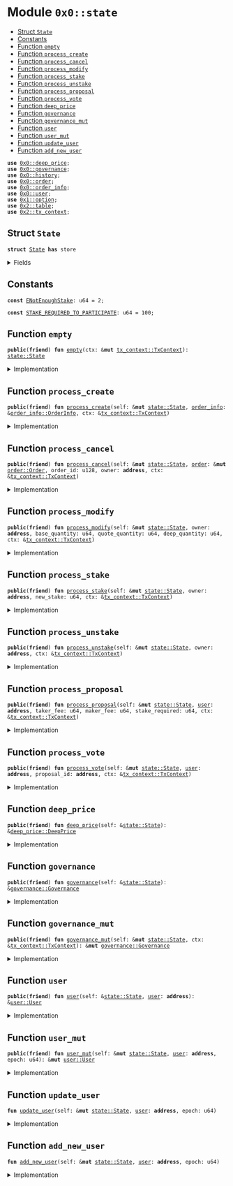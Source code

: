 
<a name="0x0_state"></a>

# Module `0x0::state`



-  [Struct `State`](#0x0_state_State)
-  [Constants](#@Constants_0)
-  [Function `empty`](#0x0_state_empty)
-  [Function `process_create`](#0x0_state_process_create)
-  [Function `process_cancel`](#0x0_state_process_cancel)
-  [Function `process_modify`](#0x0_state_process_modify)
-  [Function `process_stake`](#0x0_state_process_stake)
-  [Function `process_unstake`](#0x0_state_process_unstake)
-  [Function `process_proposal`](#0x0_state_process_proposal)
-  [Function `process_vote`](#0x0_state_process_vote)
-  [Function `deep_price`](#0x0_state_deep_price)
-  [Function `governance`](#0x0_state_governance)
-  [Function `governance_mut`](#0x0_state_governance_mut)
-  [Function `user`](#0x0_state_user)
-  [Function `user_mut`](#0x0_state_user_mut)
-  [Function `update_user`](#0x0_state_update_user)
-  [Function `add_new_user`](#0x0_state_add_new_user)


<pre><code><b>use</b> <a href="deep_price.md#0x0_deep_price">0x0::deep_price</a>;
<b>use</b> <a href="governance.md#0x0_governance">0x0::governance</a>;
<b>use</b> <a href="history.md#0x0_history">0x0::history</a>;
<b>use</b> <a href="order.md#0x0_order">0x0::order</a>;
<b>use</b> <a href="order_info.md#0x0_order_info">0x0::order_info</a>;
<b>use</b> <a href="user.md#0x0_user">0x0::user</a>;
<b>use</b> <a href="dependencies/move-stdlib/option.md#0x1_option">0x1::option</a>;
<b>use</b> <a href="dependencies/sui-framework/table.md#0x2_table">0x2::table</a>;
<b>use</b> <a href="dependencies/sui-framework/tx_context.md#0x2_tx_context">0x2::tx_context</a>;
</code></pre>



<a name="0x0_state_State"></a>

## Struct `State`



<pre><code><b>struct</b> <a href="state.md#0x0_state_State">State</a> <b>has</b> store
</code></pre>



<details>
<summary>Fields</summary>


<dl>
<dt>
<code>users: <a href="dependencies/sui-framework/table.md#0x2_table_Table">table::Table</a>&lt;<b>address</b>, <a href="user.md#0x0_user_User">user::User</a>&gt;</code>
</dt>
<dd>

</dd>
<dt>
<code><a href="history.md#0x0_history">history</a>: <a href="history.md#0x0_history_History">history::History</a></code>
</dt>
<dd>

</dd>
<dt>
<code><a href="governance.md#0x0_governance">governance</a>: <a href="governance.md#0x0_governance_Governance">governance::Governance</a></code>
</dt>
<dd>

</dd>
<dt>
<code><a href="deep_price.md#0x0_deep_price">deep_price</a>: <a href="deep_price.md#0x0_deep_price_DeepPrice">deep_price::DeepPrice</a></code>
</dt>
<dd>

</dd>
</dl>


</details>

<a name="@Constants_0"></a>

## Constants


<a name="0x0_state_ENotEnoughStake"></a>



<pre><code><b>const</b> <a href="state.md#0x0_state_ENotEnoughStake">ENotEnoughStake</a>: u64 = 2;
</code></pre>



<a name="0x0_state_STAKE_REQUIRED_TO_PARTICIPATE"></a>



<pre><code><b>const</b> <a href="state.md#0x0_state_STAKE_REQUIRED_TO_PARTICIPATE">STAKE_REQUIRED_TO_PARTICIPATE</a>: u64 = 100;
</code></pre>



<a name="0x0_state_empty"></a>

## Function `empty`



<pre><code><b>public</b>(<b>friend</b>) <b>fun</b> <a href="state.md#0x0_state_empty">empty</a>(ctx: &<b>mut</b> <a href="dependencies/sui-framework/tx_context.md#0x2_tx_context_TxContext">tx_context::TxContext</a>): <a href="state.md#0x0_state_State">state::State</a>
</code></pre>



<details>
<summary>Implementation</summary>


<pre><code><b>public</b>(package) <b>fun</b> <a href="state.md#0x0_state_empty">empty</a>(ctx: &<b>mut</b> TxContext): <a href="state.md#0x0_state_State">State</a> {
    <a href="state.md#0x0_state_State">State</a> {
        <a href="history.md#0x0_history">history</a>: <a href="history.md#0x0_history_empty">history::empty</a>(ctx),
        <a href="governance.md#0x0_governance">governance</a>: <a href="governance.md#0x0_governance_empty">governance::empty</a>(ctx.epoch()),
        users: <a href="dependencies/sui-framework/table.md#0x2_table_new">table::new</a>(ctx),
        <a href="deep_price.md#0x0_deep_price">deep_price</a>: <a href="deep_price.md#0x0_deep_price_empty">deep_price::empty</a>(),
    }
}
</code></pre>



</details>

<a name="0x0_state_process_create"></a>

## Function `process_create`



<pre><code><b>public</b>(<b>friend</b>) <b>fun</b> <a href="state.md#0x0_state_process_create">process_create</a>(self: &<b>mut</b> <a href="state.md#0x0_state_State">state::State</a>, <a href="order_info.md#0x0_order_info">order_info</a>: &<a href="order_info.md#0x0_order_info_OrderInfo">order_info::OrderInfo</a>, ctx: &<a href="dependencies/sui-framework/tx_context.md#0x2_tx_context_TxContext">tx_context::TxContext</a>)
</code></pre>



<details>
<summary>Implementation</summary>


<pre><code><b>public</b>(package) <b>fun</b> <a href="state.md#0x0_state_process_create">process_create</a>(
    self: &<b>mut</b> <a href="state.md#0x0_state_State">State</a>,
    <a href="order_info.md#0x0_order_info">order_info</a>: &OrderInfo,
    ctx: &TxContext,
) {
    self.<a href="history.md#0x0_history">history</a>.<b>update</b>(ctx);
    <b>let</b> fills = <a href="order_info.md#0x0_order_info">order_info</a>.fills();
    <b>let</b> <b>mut</b> i = 0;
    <b>while</b> (i &lt; fills.length()) {
        <b>let</b> fill = &fills[i];
        <b>let</b> (order_id, owner, expired, completed) = fill.fill_status();
        <b>let</b> (base, quote, deep) = fill.settled_quantities();
        self.<a href="state.md#0x0_state_update_user">update_user</a>(owner, ctx.epoch());
        <b>let</b> <a href="user.md#0x0_user">user</a> = &<b>mut</b> self.users[owner];
        <a href="user.md#0x0_user">user</a>.add_settled_amounts(base, quote, deep);
        <a href="user.md#0x0_user">user</a>.increase_maker_volume(base);
        <b>if</b> (expired || completed) {
            <a href="user.md#0x0_user">user</a>.remove_order(order_id);
        };

        self.<a href="history.md#0x0_history">history</a>.add_volume(base, <a href="user.md#0x0_user">user</a>.active_stake(), <a href="user.md#0x0_user">user</a>.maker_volume() == base);

        i = i + 1;
    };

    self.<a href="state.md#0x0_state_update_user">update_user</a>(<a href="order_info.md#0x0_order_info">order_info</a>.owner(), ctx.epoch());
    <b>let</b> <a href="user.md#0x0_user">user</a> = &<b>mut</b> self.users[<a href="order_info.md#0x0_order_info">order_info</a>.owner()];
    <a href="user.md#0x0_user">user</a>.add_order(<a href="order_info.md#0x0_order_info">order_info</a>.order_id());
    <a href="user.md#0x0_user">user</a>.increase_taker_volume(<a href="order_info.md#0x0_order_info">order_info</a>.executed_quantity());
}
</code></pre>



</details>

<a name="0x0_state_process_cancel"></a>

## Function `process_cancel`



<pre><code><b>public</b>(<b>friend</b>) <b>fun</b> <a href="state.md#0x0_state_process_cancel">process_cancel</a>(self: &<b>mut</b> <a href="state.md#0x0_state_State">state::State</a>, <a href="order.md#0x0_order">order</a>: &<b>mut</b> <a href="order.md#0x0_order_Order">order::Order</a>, order_id: u128, owner: <b>address</b>, ctx: &<a href="dependencies/sui-framework/tx_context.md#0x2_tx_context_TxContext">tx_context::TxContext</a>)
</code></pre>



<details>
<summary>Implementation</summary>


<pre><code><b>public</b>(package) <b>fun</b> <a href="state.md#0x0_state_process_cancel">process_cancel</a>(
    self: &<b>mut</b> <a href="state.md#0x0_state_State">State</a>,
    <a href="order.md#0x0_order">order</a>: &<b>mut</b> Order,
    order_id: u128,
    owner: <b>address</b>,
    ctx: &TxContext,
) {
    self.<a href="history.md#0x0_history">history</a>.<b>update</b>(ctx);
    <a href="order.md#0x0_order">order</a>.set_canceled();
    self.<a href="state.md#0x0_state_update_user">update_user</a>(owner, ctx.epoch());

    <b>let</b> <a href="user.md#0x0_user">user</a> = &<b>mut</b> self.users[owner];
    <b>let</b> cancel_quantity = <a href="order.md#0x0_order">order</a>.quantity();
    <b>let</b> (base_quantity, quote_quantity, deep_quantity) = <a href="order.md#0x0_order">order</a>.cancel_amounts(
        cancel_quantity,
        <b>false</b>,
    );
    <a href="user.md#0x0_user">user</a>.remove_order(order_id);
    <a href="user.md#0x0_user">user</a>.add_settled_amounts(base_quantity, quote_quantity, deep_quantity);
}
</code></pre>



</details>

<a name="0x0_state_process_modify"></a>

## Function `process_modify`



<pre><code><b>public</b>(<b>friend</b>) <b>fun</b> <a href="state.md#0x0_state_process_modify">process_modify</a>(self: &<b>mut</b> <a href="state.md#0x0_state_State">state::State</a>, owner: <b>address</b>, base_quantity: u64, quote_quantity: u64, deep_quantity: u64, ctx: &<a href="dependencies/sui-framework/tx_context.md#0x2_tx_context_TxContext">tx_context::TxContext</a>)
</code></pre>



<details>
<summary>Implementation</summary>


<pre><code><b>public</b>(package) <b>fun</b> <a href="state.md#0x0_state_process_modify">process_modify</a>(
    self: &<b>mut</b> <a href="state.md#0x0_state_State">State</a>,
    owner: <b>address</b>,
    base_quantity: u64,
    quote_quantity: u64,
    deep_quantity: u64,
    ctx: &TxContext,
) {
    self.<a href="history.md#0x0_history">history</a>.<b>update</b>(ctx);
    self.<a href="state.md#0x0_state_update_user">update_user</a>(owner, ctx.epoch());

    self.users[owner].add_settled_amounts(base_quantity, quote_quantity, deep_quantity);
}
</code></pre>



</details>

<a name="0x0_state_process_stake"></a>

## Function `process_stake`



<pre><code><b>public</b>(<b>friend</b>) <b>fun</b> <a href="state.md#0x0_state_process_stake">process_stake</a>(self: &<b>mut</b> <a href="state.md#0x0_state_State">state::State</a>, owner: <b>address</b>, new_stake: u64, ctx: &<a href="dependencies/sui-framework/tx_context.md#0x2_tx_context_TxContext">tx_context::TxContext</a>)
</code></pre>



<details>
<summary>Implementation</summary>


<pre><code><b>public</b>(package) <b>fun</b> <a href="state.md#0x0_state_process_stake">process_stake</a>(
    self: &<b>mut</b> <a href="state.md#0x0_state_State">State</a>,
    owner: <b>address</b>,
    new_stake: u64,
    ctx: &TxContext,
) {
    self.<a href="history.md#0x0_history">history</a>.<b>update</b>(ctx);
    self.<a href="governance.md#0x0_governance">governance</a>.<b>update</b>(ctx);
    self.<a href="state.md#0x0_state_update_user">update_user</a>(owner, ctx.epoch());

    <b>let</b> (stake_before, stake_after) = self.users[owner].add_stake(new_stake);
    self.<a href="governance.md#0x0_governance">governance</a>.adjust_voting_power(stake_before, stake_after);
}
</code></pre>



</details>

<a name="0x0_state_process_unstake"></a>

## Function `process_unstake`



<pre><code><b>public</b>(<b>friend</b>) <b>fun</b> <a href="state.md#0x0_state_process_unstake">process_unstake</a>(self: &<b>mut</b> <a href="state.md#0x0_state_State">state::State</a>, owner: <b>address</b>, ctx: &<a href="dependencies/sui-framework/tx_context.md#0x2_tx_context_TxContext">tx_context::TxContext</a>)
</code></pre>



<details>
<summary>Implementation</summary>


<pre><code><b>public</b>(package) <b>fun</b> <a href="state.md#0x0_state_process_unstake">process_unstake</a>(
    self: &<b>mut</b> <a href="state.md#0x0_state_State">State</a>,
    owner: <b>address</b>,
    ctx: &TxContext,
) {
    self.<a href="history.md#0x0_history">history</a>.<b>update</b>(ctx);
    self.<a href="governance.md#0x0_governance">governance</a>.<b>update</b>(ctx);
    self.<a href="state.md#0x0_state_update_user">update_user</a>(owner, ctx.epoch());

    <b>let</b> <a href="user.md#0x0_user">user</a> = &<b>mut</b> self.users[owner];
    <b>let</b> (total_stake, voted_proposal) = <a href="user.md#0x0_user">user</a>.remove_stake();
    self.<a href="governance.md#0x0_governance">governance</a>.adjust_voting_power(total_stake, 0);
    self.<a href="governance.md#0x0_governance">governance</a>.adjust_vote(voted_proposal, <a href="dependencies/move-stdlib/option.md#0x1_option_none">option::none</a>(), total_stake);
}
</code></pre>



</details>

<a name="0x0_state_process_proposal"></a>

## Function `process_proposal`



<pre><code><b>public</b>(<b>friend</b>) <b>fun</b> <a href="state.md#0x0_state_process_proposal">process_proposal</a>(self: &<b>mut</b> <a href="state.md#0x0_state_State">state::State</a>, <a href="user.md#0x0_user">user</a>: <b>address</b>, taker_fee: u64, maker_fee: u64, stake_required: u64, ctx: &<a href="dependencies/sui-framework/tx_context.md#0x2_tx_context_TxContext">tx_context::TxContext</a>)
</code></pre>



<details>
<summary>Implementation</summary>


<pre><code><b>public</b>(package) <b>fun</b> <a href="state.md#0x0_state_process_proposal">process_proposal</a>(
    self: &<b>mut</b> <a href="state.md#0x0_state_State">State</a>,
    <a href="user.md#0x0_user">user</a>: <b>address</b>,
    taker_fee: u64,
    maker_fee: u64,
    stake_required: u64,
    ctx: &TxContext,
) {
    self.<a href="history.md#0x0_history">history</a>.<b>update</b>(ctx);
    self.<a href="governance.md#0x0_governance">governance</a>.<b>update</b>(ctx);
    self.<a href="state.md#0x0_state_update_user">update_user</a>(<a href="user.md#0x0_user">user</a>, ctx.epoch());

    <b>let</b> stake = self.users[<a href="user.md#0x0_user">user</a>].active_stake();
    <b>assert</b>!(stake &gt;= <a href="state.md#0x0_state_STAKE_REQUIRED_TO_PARTICIPATE">STAKE_REQUIRED_TO_PARTICIPATE</a>, <a href="state.md#0x0_state_ENotEnoughStake">ENotEnoughStake</a>);

    self.<a href="governance.md#0x0_governance">governance</a>.add_proposal(taker_fee, maker_fee, stake_required, stake, <a href="user.md#0x0_user">user</a>);
    self.<a href="state.md#0x0_state_process_vote">process_vote</a>(<a href="user.md#0x0_user">user</a>, <a href="user.md#0x0_user">user</a>, ctx);
}
</code></pre>



</details>

<a name="0x0_state_process_vote"></a>

## Function `process_vote`



<pre><code><b>public</b>(<b>friend</b>) <b>fun</b> <a href="state.md#0x0_state_process_vote">process_vote</a>(self: &<b>mut</b> <a href="state.md#0x0_state_State">state::State</a>, <a href="user.md#0x0_user">user</a>: <b>address</b>, proposal_id: <b>address</b>, ctx: &<a href="dependencies/sui-framework/tx_context.md#0x2_tx_context_TxContext">tx_context::TxContext</a>)
</code></pre>



<details>
<summary>Implementation</summary>


<pre><code><b>public</b>(package) <b>fun</b> <a href="state.md#0x0_state_process_vote">process_vote</a>(
    self: &<b>mut</b> <a href="state.md#0x0_state_State">State</a>,
    <a href="user.md#0x0_user">user</a>: <b>address</b>,
    proposal_id: <b>address</b>,
    ctx: &TxContext,
) {
    self.<a href="history.md#0x0_history">history</a>.<b>update</b>(ctx);
    self.<a href="governance.md#0x0_governance">governance</a>.<b>update</b>(ctx);
    self.<a href="state.md#0x0_state_update_user">update_user</a>(<a href="user.md#0x0_user">user</a>, ctx.epoch());

    <b>let</b> <a href="user.md#0x0_user">user</a> = &<b>mut</b> self.users[<a href="user.md#0x0_user">user</a>];
    <b>assert</b>!(<a href="user.md#0x0_user">user</a>.active_stake() &gt;= <a href="state.md#0x0_state_STAKE_REQUIRED_TO_PARTICIPATE">STAKE_REQUIRED_TO_PARTICIPATE</a>, <a href="state.md#0x0_state_ENotEnoughStake">ENotEnoughStake</a>);

    <b>let</b> prev_proposal = <a href="user.md#0x0_user">user</a>.set_voted_proposal(<a href="dependencies/move-stdlib/option.md#0x1_option_some">option::some</a>(proposal_id));
    self.<a href="governance.md#0x0_governance">governance</a>.adjust_vote(
        prev_proposal,
        <a href="dependencies/move-stdlib/option.md#0x1_option_some">option::some</a>(proposal_id),
        <a href="user.md#0x0_user">user</a>.active_stake(),
    );
}
</code></pre>



</details>

<a name="0x0_state_deep_price"></a>

## Function `deep_price`



<pre><code><b>public</b>(<b>friend</b>) <b>fun</b> <a href="deep_price.md#0x0_deep_price">deep_price</a>(self: &<a href="state.md#0x0_state_State">state::State</a>): &<a href="deep_price.md#0x0_deep_price_DeepPrice">deep_price::DeepPrice</a>
</code></pre>



<details>
<summary>Implementation</summary>


<pre><code><b>public</b>(package) <b>fun</b> <a href="deep_price.md#0x0_deep_price">deep_price</a>(
    self: &<a href="state.md#0x0_state_State">State</a>,
): &DeepPrice {
    &self.<a href="deep_price.md#0x0_deep_price">deep_price</a>
}
</code></pre>



</details>

<a name="0x0_state_governance"></a>

## Function `governance`



<pre><code><b>public</b>(<b>friend</b>) <b>fun</b> <a href="governance.md#0x0_governance">governance</a>(self: &<a href="state.md#0x0_state_State">state::State</a>): &<a href="governance.md#0x0_governance_Governance">governance::Governance</a>
</code></pre>



<details>
<summary>Implementation</summary>


<pre><code><b>public</b>(package) <b>fun</b> <a href="governance.md#0x0_governance">governance</a>(
    self: &<a href="state.md#0x0_state_State">State</a>,
): &Governance {
    &self.<a href="governance.md#0x0_governance">governance</a>
}
</code></pre>



</details>

<a name="0x0_state_governance_mut"></a>

## Function `governance_mut`



<pre><code><b>public</b>(<b>friend</b>) <b>fun</b> <a href="state.md#0x0_state_governance_mut">governance_mut</a>(self: &<b>mut</b> <a href="state.md#0x0_state_State">state::State</a>, ctx: &<a href="dependencies/sui-framework/tx_context.md#0x2_tx_context_TxContext">tx_context::TxContext</a>): &<b>mut</b> <a href="governance.md#0x0_governance_Governance">governance::Governance</a>
</code></pre>



<details>
<summary>Implementation</summary>


<pre><code><b>public</b>(package) <b>fun</b> <a href="state.md#0x0_state_governance_mut">governance_mut</a>(
    self: &<b>mut</b> <a href="state.md#0x0_state_State">State</a>,
    ctx: &TxContext,
): &<b>mut</b> Governance {
    self.<a href="governance.md#0x0_governance">governance</a>.<b>update</b>(ctx);

    &<b>mut</b> self.<a href="governance.md#0x0_governance">governance</a>
}
</code></pre>



</details>

<a name="0x0_state_user"></a>

## Function `user`



<pre><code><b>public</b>(<b>friend</b>) <b>fun</b> <a href="user.md#0x0_user">user</a>(self: &<a href="state.md#0x0_state_State">state::State</a>, <a href="user.md#0x0_user">user</a>: <b>address</b>): &<a href="user.md#0x0_user_User">user::User</a>
</code></pre>



<details>
<summary>Implementation</summary>


<pre><code><b>public</b>(package) <b>fun</b> <a href="user.md#0x0_user">user</a>(
    self: &<a href="state.md#0x0_state_State">State</a>,
    <a href="user.md#0x0_user">user</a>: <b>address</b>,
): &User {
    &self.users[<a href="user.md#0x0_user">user</a>]
}
</code></pre>



</details>

<a name="0x0_state_user_mut"></a>

## Function `user_mut`



<pre><code><b>public</b>(<b>friend</b>) <b>fun</b> <a href="state.md#0x0_state_user_mut">user_mut</a>(self: &<b>mut</b> <a href="state.md#0x0_state_State">state::State</a>, <a href="user.md#0x0_user">user</a>: <b>address</b>, epoch: u64): &<b>mut</b> <a href="user.md#0x0_user_User">user::User</a>
</code></pre>



<details>
<summary>Implementation</summary>


<pre><code><b>public</b>(package) <b>fun</b> <a href="state.md#0x0_state_user_mut">user_mut</a>(
    self: &<b>mut</b> <a href="state.md#0x0_state_State">State</a>,
    <a href="user.md#0x0_user">user</a>: <b>address</b>,
    epoch: u64,
): &<b>mut</b> User {
    self.<a href="state.md#0x0_state_update_user">update_user</a>(<a href="user.md#0x0_user">user</a>, epoch);

    &<b>mut</b> self.users[<a href="user.md#0x0_user">user</a>]
}
</code></pre>



</details>

<a name="0x0_state_update_user"></a>

## Function `update_user`



<pre><code><b>fun</b> <a href="state.md#0x0_state_update_user">update_user</a>(self: &<b>mut</b> <a href="state.md#0x0_state_State">state::State</a>, <a href="user.md#0x0_user">user</a>: <b>address</b>, epoch: u64)
</code></pre>



<details>
<summary>Implementation</summary>


<pre><code><b>fun</b> <a href="state.md#0x0_state_update_user">update_user</a>(
    self: &<b>mut</b> <a href="state.md#0x0_state_State">State</a>,
    <a href="user.md#0x0_user">user</a>: <b>address</b>,
    epoch: u64,
) {
    <a href="state.md#0x0_state_add_new_user">add_new_user</a>(self, <a href="user.md#0x0_user">user</a>, epoch);
    <b>let</b> <a href="user.md#0x0_user">user</a> = &<b>mut</b> self.users[<a href="user.md#0x0_user">user</a>];
    <b>let</b> (prev_epoch, maker_volume, active_stake) = <a href="user.md#0x0_user">user</a>.<b>update</b>(epoch);
    <b>let</b> rebates = self.<a href="history.md#0x0_history">history</a>.calculate_rebate_amount(prev_epoch, maker_volume, active_stake);
    <a href="user.md#0x0_user">user</a>.add_rebates(rebates);
}
</code></pre>



</details>

<a name="0x0_state_add_new_user"></a>

## Function `add_new_user`



<pre><code><b>fun</b> <a href="state.md#0x0_state_add_new_user">add_new_user</a>(self: &<b>mut</b> <a href="state.md#0x0_state_State">state::State</a>, <a href="user.md#0x0_user">user</a>: <b>address</b>, epoch: u64)
</code></pre>



<details>
<summary>Implementation</summary>


<pre><code><b>fun</b> <a href="state.md#0x0_state_add_new_user">add_new_user</a>(
    self: &<b>mut</b> <a href="state.md#0x0_state_State">State</a>,
    <a href="user.md#0x0_user">user</a>: <b>address</b>,
    epoch: u64,
) {
    <b>if</b> (!self.users.contains(<a href="user.md#0x0_user">user</a>)) {
        self.users.add(<a href="user.md#0x0_user">user</a>, <a href="user.md#0x0_user_empty">user::empty</a>(epoch));
    };
}
</code></pre>



</details>
